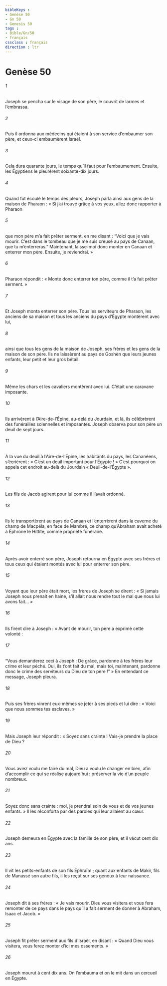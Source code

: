```yaml
---
bibleKeys : 
- Genèse 50
- Gn 50
- Genesis 50
tags : 
- Bible/Gn/50
- français
cssclass : français
direction : ltr
---
```


# Genèse 50

###### 1
Joseph se pencha sur le visage de son père, le couvrit de larmes et l’embrassa.
###### 2
Puis il ordonna aux médecins qui étaient à son service d’embaumer son père, et ceux-ci embaumèrent Israël.
###### 3
Cela dura quarante jours, le temps qu’il faut pour l’embaumement. Ensuite, les Égyptiens le pleurèrent soixante-dix jours.
###### 4
Quand fut écoulé le temps des pleurs, Joseph parla ainsi aux gens de la maison de Pharaon : « Si j’ai trouvé grâce à vos yeux, allez donc rapporter à Pharaon
###### 5
que mon père m’a fait prêter serment, en me disant : “Voici que je vais mourir. C’est dans le tombeau que je me suis creusé au pays de Canaan, que tu m’enterreras.” Maintenant, laisse-moi donc monter en Canaan et enterrer mon père. Ensuite, je reviendrai. »
###### 6
Pharaon répondit : « Monte donc enterrer ton père, comme il t’a fait prêter serment. »
###### 7
Et Joseph monta enterrer son père. Tous les serviteurs de Pharaon, les anciens de sa maison et tous les anciens du pays d’Égypte montèrent avec lui,
###### 8
ainsi que tous les gens de la maison de Joseph, ses frères et les gens de la maison de son père. Ils ne laissèrent au pays de Goshèn que leurs jeunes enfants, leur petit et leur gros bétail.
###### 9
Même les chars et les cavaliers montèrent avec lui. C’était une caravane imposante.
###### 10
Ils arrivèrent à l’Aire-de-l’Épine, au-delà du Jourdain, et là, ils célébrèrent des funérailles solennelles et imposantes. Joseph observa pour son père un deuil de sept jours.
###### 11
À la vue du deuil à l’Aire-de-l’Épine, les habitants du pays, les Cananéens, s’écrièrent : « C’est un deuil important pour l’Égypte ! » C’est pourquoi on appela cet endroit au-delà du Jourdain « Deuil-de-l’Égypte ».
###### 12
Les fils de Jacob agirent pour lui comme il l’avait ordonné.
###### 13
Ils le transportèrent au pays de Canaan et l’enterrèrent dans la caverne du champ de Macpéla, en face de Mambré, ce champ qu’Abraham avait acheté à Éphrone le Hittite, comme propriété funéraire.
###### 14
Après avoir enterré son père, Joseph retourna en Égypte avec ses frères et tous ceux qui étaient montés avec lui pour enterrer son père.
###### 15
Voyant que leur père était mort, les frères de Joseph se dirent : « Si jamais Joseph nous prenait en haine, s’il allait nous rendre tout le mal que nous lui avons fait… »
###### 16
Ils firent dire à Joseph : « Avant de mourir, ton père a exprimé cette volonté :
###### 17
“Vous demanderez ceci à Joseph : De grâce, pardonne à tes frères leur crime et leur péché. Oui, ils t’ont fait du mal, mais toi, maintenant, pardonne donc le crime des serviteurs du Dieu de ton père !” » En entendant ce message, Joseph pleura.
###### 18
Puis ses frères vinrent eux-mêmes se jeter à ses pieds et lui dire : « Voici que nous sommes tes esclaves. »
###### 19
Mais Joseph leur répondit : « Soyez sans crainte ! Vais-je prendre la place de Dieu ?
###### 20
Vous aviez voulu me faire du mal, Dieu a voulu le changer en bien, afin d’accomplir ce qui se réalise aujourd’hui : préserver la vie d’un peuple nombreux.
###### 21
Soyez donc sans crainte : moi, je prendrai soin de vous et de vos jeunes enfants. » Il les réconforta par des paroles qui leur allaient au cœur.
###### 22
Joseph demeura en Égypte avec la famille de son père, et il vécut cent dix ans.
###### 23
Il vit les petits-enfants de son fils Éphraïm ; quant aux enfants de Makir, fils de Manassé son autre fils, il les reçut sur ses genoux à leur naissance.
###### 24
Joseph dit à ses frères : « Je vais mourir. Dieu vous visitera et vous fera remonter de ce pays dans le pays qu’il a fait serment de donner à Abraham, Isaac et Jacob. »
###### 25
Joseph fit prêter serment aux fils d’Israël, en disant : « Quand Dieu vous visitera, vous ferez monter d’ici mes ossements. »
###### 26
Joseph mourut à cent dix ans. On l’embauma et on le mit dans un cercueil en Égypte.
